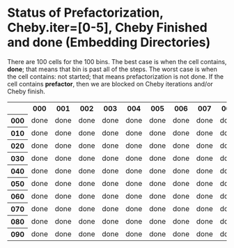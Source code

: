 # Status of Prefactorization, Cheby.iter=[0-5], Cheby Finished and done (Embedding Directories)
There are 100 cells for the 100 bins.  The best case is when the cell contains, <b>done</b>; that means that bin is past all of the steps.
The worst case is when the cell contains: not started; that means prefactorization is not done.
If the cell contains <b>prefactor</b>, then we are blocked on Cheby iterations and/or Cheby finish.
<table><tr><th></th>
<th>000</th><th>001</th><th>002</th><th>003</th><th>004</th><th>005</th><th>006</th><th>007</th><th>008</th><th>009</th></tr><tr><th>000</th><td>done</td>
<td>done</td>
<td>done</td>
<td>done</td>
<td>done</td>
<td>done</td>
<td>done</td>
<td>done</td>
<td>done</td>
<td>done</td>
</tr><tr><th>010</th><td>done</td>
<td>done</td>
<td>done</td>
<td>done</td>
<td>done</td>
<td>done</td>
<td>done</td>
<td>done</td>
<td>done</td>
<td>done</td>
</tr><tr><th>020</th><td>done</td>
<td>done</td>
<td>done</td>
<td>done</td>
<td>done</td>
<td>done</td>
<td>done</td>
<td>done</td>
<td>done</td>
<td>done</td>
</tr><tr><th>030</th><td>done</td>
<td>done</td>
<td>done</td>
<td>done</td>
<td>done</td>
<td>done</td>
<td>done</td>
<td>done</td>
<td>done</td>
<td>done</td>
</tr><tr><th>040</th><td>done</td>
<td>done</td>
<td>done</td>
<td>done</td>
<td>done</td>
<td>done</td>
<td>done</td>
<td>done</td>
<td>done</td>
<td>done</td>
</tr><tr><th>050</th><td>done</td>
<td>done</td>
<td>done</td>
<td>done</td>
<td>done</td>
<td>done</td>
<td>done</td>
<td>done</td>
<td>done</td>
<td>done</td>
</tr><tr><th>060</th><td>done</td>
<td>done</td>
<td>done</td>
<td>done</td>
<td>done</td>
<td>done</td>
<td>done</td>
<td>done</td>
<td>done</td>
<td>done</td>
</tr><tr><th>070</th><td>done</td>
<td>done</td>
<td>done</td>
<td>done</td>
<td>done</td>
<td>done</td>
<td>done</td>
<td>done</td>
<td>done</td>
<td>done</td>
</tr><tr><th>080</th><td>done</td>
<td>done</td>
<td>done</td>
<td>done</td>
<td>done</td>
<td>done</td>
<td>done</td>
<td>done</td>
<td>done</td>
<td>done</td>
</tr><tr><th>090</th><td>done</td>
<td>done</td>
<td>done</td>
<td>done</td>
<td>done</td>
<td>done</td>
<td>done</td>
<td>done</td>
<td>done</td>
<td>done</td>
</tr></table>
